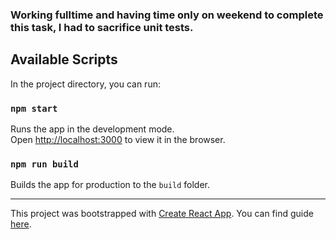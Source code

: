 ### Working fulltime and having time only on weekend to complete this task, I had to sacrifice unit tests.

## Available Scripts

In the project directory, you can run:

### `npm start`

Runs the app in the development mode.<br>
Open [http://localhost:3000](http://localhost:3000) to view it in the browser.

### `npm run build`

Builds the app for production to the `build` folder.<br>

---
This project was bootstrapped with [Create React App](https://github.com/facebookincubator/create-react-app).
You can find guide [here](https://github.com/facebookincubator/create-react-app/blob/master/packages/react-scripts/template/README.md).
